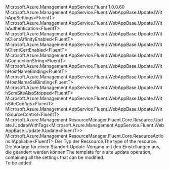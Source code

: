 <Type Name="IUpdate&lt;FluentT&gt;" FullName="Microsoft.Azure.Management.AppService.Fluent.WebAppBase.Update.IUpdate&lt;FluentT&gt;">
  <TypeSignature Language="C#" Value="public interface IUpdate&lt;FluentT&gt; : Microsoft.Azure.Management.AppService.Fluent.WebAppBase.Update.IWithAppSettings&lt;FluentT&gt;, Microsoft.Azure.Management.AppService.Fluent.WebAppBase.Update.IWithAuthentication&lt;FluentT&gt;, Microsoft.Azure.Management.AppService.Fluent.WebAppBase.Update.IWithClientAffinityEnabled&lt;FluentT&gt;, Microsoft.Azure.Management.AppService.Fluent.WebAppBase.Update.IWithClientCertEnabled&lt;FluentT&gt;, Microsoft.Azure.Management.AppService.Fluent.WebAppBase.Update.IWithConnectionString&lt;FluentT&gt;, Microsoft.Azure.Management.AppService.Fluent.WebAppBase.Update.IWithHostNameBinding&lt;FluentT&gt;, Microsoft.Azure.Management.AppService.Fluent.WebAppBase.Update.IWithHostNameSslBinding&lt;FluentT&gt;, Microsoft.Azure.Management.AppService.Fluent.WebAppBase.Update.IWithScmSiteAlsoStopped&lt;FluentT&gt;, Microsoft.Azure.Management.AppService.Fluent.WebAppBase.Update.IWithSiteConfigs&lt;FluentT&gt;, Microsoft.Azure.Management.AppService.Fluent.WebAppBase.Update.IWithSourceControl&lt;FluentT&gt;, Microsoft.Azure.Management.ResourceManager.Fluent.Core.Resource.Update.IUpdateWithTags&lt;Microsoft.Azure.Management.AppService.Fluent.WebAppBase.Update.IUpdate&lt;FluentT&gt;&gt;, Microsoft.Azure.Management.ResourceManager.Fluent.Core.ResourceActions.IAppliable&lt;FluentT&gt;" />
  <TypeSignature Language="ILAsm" Value=".class public interface auto ansi abstract IUpdate`1&lt;FluentT&gt; implements class Microsoft.Azure.Management.AppService.Fluent.WebAppBase.Update.IWithAppSettings`1&lt;!FluentT&gt;, class Microsoft.Azure.Management.AppService.Fluent.WebAppBase.Update.IWithAuthentication`1&lt;!FluentT&gt;, class Microsoft.Azure.Management.AppService.Fluent.WebAppBase.Update.IWithClientAffinityEnabled`1&lt;!FluentT&gt;, class Microsoft.Azure.Management.AppService.Fluent.WebAppBase.Update.IWithClientCertEnabled`1&lt;!FluentT&gt;, class Microsoft.Azure.Management.AppService.Fluent.WebAppBase.Update.IWithConnectionString`1&lt;!FluentT&gt;, class Microsoft.Azure.Management.AppService.Fluent.WebAppBase.Update.IWithHostNameBinding`1&lt;!FluentT&gt;, class Microsoft.Azure.Management.AppService.Fluent.WebAppBase.Update.IWithHostNameSslBinding`1&lt;!FluentT&gt;, class Microsoft.Azure.Management.AppService.Fluent.WebAppBase.Update.IWithScmSiteAlsoStopped`1&lt;!FluentT&gt;, class Microsoft.Azure.Management.AppService.Fluent.WebAppBase.Update.IWithSiteConfigs`1&lt;!FluentT&gt;, class Microsoft.Azure.Management.AppService.Fluent.WebAppBase.Update.IWithSourceControl`1&lt;!FluentT&gt;, class Microsoft.Azure.Management.ResourceManager.Fluent.Core.Resource.Update.IUpdateWithTags`1&lt;class Microsoft.Azure.Management.AppService.Fluent.WebAppBase.Update.IUpdate`1&lt;!FluentT&gt;&gt;, class Microsoft.Azure.Management.ResourceManager.Fluent.Core.ResourceActions.IAppliable`1&lt;!FluentT&gt;, class Microsoft.Azure.Management.ResourceManager.Fluent.Core.ResourceActions.IIndexable" />
  <TypeSignature Language="DocId" Value="T:Microsoft.Azure.Management.AppService.Fluent.WebAppBase.Update.IUpdate`1" />
  <TypeSignature Language="VB.NET" Value="Public Interface IUpdate(Of FluentT)&#xA;Implements IAppliable(Of FluentT), IUpdateWithTags(Of IUpdate(Of FluentT)), IWithAppSettings(Of FluentT), IWithAuthentication(Of FluentT), IWithClientAffinityEnabled(Of FluentT), IWithClientCertEnabled(Of FluentT), IWithConnectionString(Of FluentT), IWithHostNameBinding(Of FluentT), IWithHostNameSslBinding(Of FluentT), IWithScmSiteAlsoStopped(Of FluentT), IWithSiteConfigs(Of FluentT), IWithSourceControl(Of FluentT)" />
  <TypeSignature Language="F#" Value="type IUpdate&lt;'FluentT&gt; = interface&#xA;    interface IAppliable&lt;'FluentT&gt;&#xA;    interface IIndexable&#xA;    interface IUpdateWithTags&lt;IUpdate&lt;'FluentT&gt;&gt;&#xA;    interface IWithClientAffinityEnabled&lt;'FluentT&gt;&#xA;    interface IWithClientCertEnabled&lt;'FluentT&gt;&#xA;    interface IWithScmSiteAlsoStopped&lt;'FluentT&gt;&#xA;    interface IWithSiteConfigs&lt;'FluentT&gt;&#xA;    interface IWithAppSettings&lt;'FluentT&gt;&#xA;    interface IWithConnectionString&lt;'FluentT&gt;&#xA;    interface IWithSourceControl&lt;'FluentT&gt;&#xA;    interface IWithHostNameBinding&lt;'FluentT&gt;&#xA;    interface IWithHostNameSslBinding&lt;'FluentT&gt;&#xA;    interface IWithAuthentication&lt;'FluentT&gt;" />
  <AssemblyInfo>
    <AssemblyName>Microsoft.Azure.Management.AppService.Fluent</AssemblyName>
    <AssemblyVersion>1.0.0.60</AssemblyVersion>
  </AssemblyInfo>
  <TypeParameters>
    <TypeParameter Name="FluentT" />
  </TypeParameters>
  <Interfaces>
    <Interface>
      <InterfaceName>Microsoft.Azure.Management.AppService.Fluent.WebAppBase.Update.IWithAppSettings&lt;FluentT&gt;</InterfaceName>
    </Interface>
    <Interface>
      <InterfaceName>Microsoft.Azure.Management.AppService.Fluent.WebAppBase.Update.IWithAuthentication&lt;FluentT&gt;</InterfaceName>
    </Interface>
    <Interface>
      <InterfaceName>Microsoft.Azure.Management.AppService.Fluent.WebAppBase.Update.IWithClientAffinityEnabled&lt;FluentT&gt;</InterfaceName>
    </Interface>
    <Interface>
      <InterfaceName>Microsoft.Azure.Management.AppService.Fluent.WebAppBase.Update.IWithClientCertEnabled&lt;FluentT&gt;</InterfaceName>
    </Interface>
    <Interface>
      <InterfaceName>Microsoft.Azure.Management.AppService.Fluent.WebAppBase.Update.IWithConnectionString&lt;FluentT&gt;</InterfaceName>
    </Interface>
    <Interface>
      <InterfaceName>Microsoft.Azure.Management.AppService.Fluent.WebAppBase.Update.IWithHostNameBinding&lt;FluentT&gt;</InterfaceName>
    </Interface>
    <Interface>
      <InterfaceName>Microsoft.Azure.Management.AppService.Fluent.WebAppBase.Update.IWithHostNameSslBinding&lt;FluentT&gt;</InterfaceName>
    </Interface>
    <Interface>
      <InterfaceName>Microsoft.Azure.Management.AppService.Fluent.WebAppBase.Update.IWithScmSiteAlsoStopped&lt;FluentT&gt;</InterfaceName>
    </Interface>
    <Interface>
      <InterfaceName>Microsoft.Azure.Management.AppService.Fluent.WebAppBase.Update.IWithSiteConfigs&lt;FluentT&gt;</InterfaceName>
    </Interface>
    <Interface>
      <InterfaceName>Microsoft.Azure.Management.AppService.Fluent.WebAppBase.Update.IWithSourceControl&lt;FluentT&gt;</InterfaceName>
    </Interface>
    <Interface>
      <InterfaceName>Microsoft.Azure.Management.ResourceManager.Fluent.Core.Resource.Update.IUpdateWithTags&lt;Microsoft.Azure.Management.AppService.Fluent.WebAppBase.Update.IUpdate&lt;FluentT&gt;&gt;</InterfaceName>
    </Interface>
    <Interface>
      <InterfaceName>Microsoft.Azure.Management.ResourceManager.Fluent.Core.ResourceActions.IAppliable&lt;FluentT&gt;</InterfaceName>
    </Interface>
  </Interfaces>
  <Docs>
    <typeparam name="FluentT"><span data-ttu-id="920e7-101">Der Typ der Ressource.</span><span class="sxs-lookup"><span data-stu-id="920e7-101">The type of the resource.</span></span></typeparam>
    <summary>
            <span data-ttu-id="920e7-102">Die Vorlage für einen Standort Update-Vorgang mit den Einstellungen aus, die geändert werden können.</span><span class="sxs-lookup"><span data-stu-id="920e7-102">The template for a site update operation, containing all the settings that can be modified.</span></span>
            </summary>
    <remarks>To be added.</remarks>
  </Docs>
  <Members />
</Type>